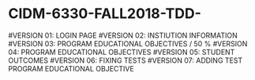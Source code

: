 # CIDM-6330-FALL2018-TDD-

#VERSION 01: LOGIN PAGE
#VERSION 02: INSTIUTION INFORMATION
#VERSION 03: PROGRAM EDUCATIONAL OBJECTIVES / 50 %
#VERSION 04: PROGRAM EDUCATIONAL OBJECTIVES
#VERSION 05: STUDENT OUTCOMES
#VERSION 06: FIXING TESTS
#VERSION 07: ADDING TEST PROGRAM EDUCATIONAL OBJECTIVE 

